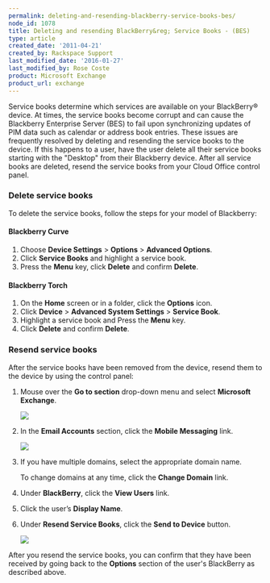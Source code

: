 ```yaml
---
permalink: deleting-and-resending-blackberry-service-books-bes/
node_id: 1078
title: Deleting and resending BlackBerry&reg; Service Books - (BES)
type: article
created_date: '2011-04-21'
created_by: Rackspace Support
last_modified_date: '2016-01-27'
last_modified_by: Rose Coste
product: Microsoft Exchange
product_url: exchange
---
```


Service books determine which services are
available on your BlackBerry&reg; device.  At times, the service books
become corrupt and can cause the Blackberry Enterprise Server (BES) to
fail upon synchronizing updates of PIM data such as calendar or address
book entries. These issues are frequently resolved by deleting and
resending the service books to the device. If this happens to a user,
have the user delete
all their service books starting with the "Desktop" from their Blackberry
device. After all service books are deleted,
resend the service books from your Cloud Office
control panel.

### Delete service books

To delete the service books, follow the steps for your model of Blackberry:

#### Blackberry Curve

1. Choose **Device Settings** &gt; **Options** &gt; **Advanced Options**.
2. Click **Service Books** and highlight a service book.
3. Press the **Menu** key, click **Delete** and confirm **Delete**.

#### Blackberry Torch

1. On the **Home** screen or in a folder, click the **Options** icon.
2. Click **Device** &gt; **Advanced System Settings** &gt; **Service Book**.
3. Highlight a service book and Press the **Menu** key.
4. Click **Delete** and confirm **Delete**.

### Resend service books

After the service books have been removed from the device,
resend them to the device by using the control panel:

1. Mouse over the **Go to section** drop-down menu and select
   **Microsoft Exchange**.

   ![](http://c616663.r63.cf2.rackcdn.com/eaDeleting&ResendingBBServiceBooks1.png)

2. In the **Email Accounts** section, click the **Mobile Messaging** link.

   ![](http://c616663.r63.cf2.rackcdn.com/eaDeleting&ResendingBBServiceBooks2.png)

3. If you have multiple domains, select the appropriate domain name.

   To change domains at any time, click the **Change Domain** link.

4. Under **BlackBerry**, click the **View Users** link.

5. Click the user&rsquo;s **Display Name**.

6. Under **Resend Service Books**, click the **Send to Device** button.

   ![](http://c616663.r63.cf2.rackcdn.com/eaDeleting&ResendingBBServiceBooks3.png)

After you resend the service books, you can
confirm that they have been received by going back to the **Options** section of
the user's BlackBerry as described above.
